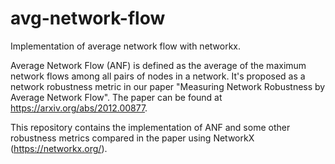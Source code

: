# avg-network-flow
Implementation of average network flow with networkx.

Average Network Flow (ANF) is defined as the average of the maximum network flows among all pairs of nodes in a network. It's proposed as a network robustness metric in our paper "Measuring Network Robustness by Average Network Flow". The paper can be found at https://arxiv.org/abs/2012.00877.

This repository contains the implementation of ANF and some other robustness metrics compared in the paper using NetworkX (https://networkx.org/).
